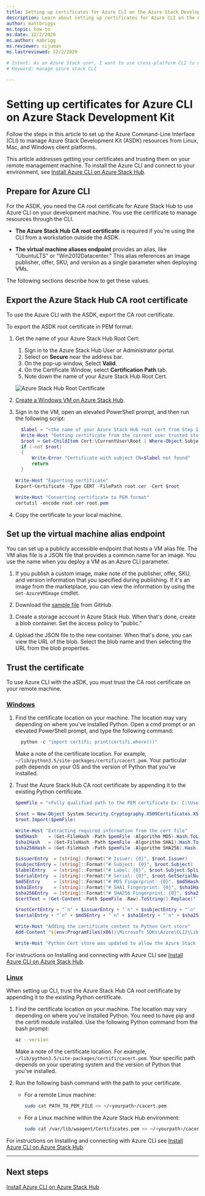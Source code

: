 ```yaml
---
title: Setting up certificates for Azure CLI on the Azure Stack Development Kit (ASDK)? | Microsoft Docs
description: Learn about setting up certificates for Azure CLI on the Azure Stack Development Kit Azure Stack Development Kit.
author: mattbriggs
ms.topic: how-to
ms.date: 12/2/2020
ms.author: mabrigg
ms.reviewer: sijuman
ms.lastreviewed: 12/2/2020

# Intent: As an Azure Stack user, I want to use cross-platform CLI to manage and deploy resources on Azure Stack.
# Keyword: manage azure stack CLI

---
```


# Setting up certificates for Azure CLI on Azure Stack Development Kit

Follow the steps in this article to set up the Azure Command-Line Interface (CLI) to manage Azure Stack Development Kit (ASDK) resources from Linux, Mac, and Windows client platforms.

This article addresses getting your certificates and trusting them on your remote management machine. To install the Azure CLI and connect to your environment, see [Install Azure CLI on Azure Stack Hub](../user/azure-stack-version-profiles-azurecli2.md).

## Prepare for Azure CLI

For the ASDK, you need the CA root certificate for Azure Stack Hub to use Azure CLI on your development machine. You use the certificate to manage resources through the CLI.

 - **The Azure Stack Hub CA root certificate** is required if you're using the CLI from a workstation outside the ASDK.  

 - **The virtual machine aliases endpoint** provides an alias, like "UbuntuLTS" or "Win2012Datacenter." This alias references an image publisher, offer, SKU, and version as a single parameter when deploying VMs.  

The following sections describe how to get these values.

## Export the Azure Stack Hub CA root certificate

To use the Azure CLI with the ASDK, export the CA root certificate.

To export the ASDK root certificate in PEM format:

1. Get the name of your Azure Stack Hub Root Cert:
    1. Sign in to the Azure Stack Hub User or Administrator portal.
    2. Select on **Secure** near the address bar.
    3. On the pop-up window, Select **Valid**.
    4. On the Certificate Window, select **Certification Path** tab.
    5. Note down the name of your Azure Stack Hub Root Cert.

    ![Azure Stack Hub Root Certificate](../user/media/azure-stack-version-profiles-azurecli2/root-cert-name.png)

2. [Create a Windows VM on Azure Stack Hub](../user/azure-stack-quick-windows-portal.md).

3. Sign in to the VM, open an elevated PowerShell prompt, and then run the following script:

    ```powershell  
      $label = "<the name of your Azure Stack Hub root cert from Step 1>"
      Write-Host "Getting certificate from the current user trusted store with subject CN=$label"
      $root = Get-ChildItem Cert:\CurrentUser\Root | Where-Object Subject -eq "CN=$label" | select -First 1
      if (-not $root)
      {
          Write-Error "Certificate with subject CN=$label not found"
          return
      }

    Write-Host "Exporting certificate"
    Export-Certificate -Type CERT -FilePath root.cer -Cert $root

    Write-Host "Converting certificate to PEM format"
    certutil -encode root.cer root.pem
    ```

4. Copy the certificate to your local machine.

## Set up the virtual machine alias endpoint

You can set up a publicly accessible endpoint that hosts a VM alias file. The VM alias file is a JSON file that provides a common name for an image. You use the name when you deploy a VM as an Azure CLI parameter.

1. If you publish a custom image, make note of the publisher, offer, SKU, and version information that you specified during publishing. If it's an image from the marketplace, you can view the information by using the ```Get-AzureVMImage``` cmdlet.  

2. Download the [sample file](https://raw.githubusercontent.com/Azure/azure-rest-api-specs/master/arm-compute/quickstart-templates/aliases.json) from GitHub.

3. Create a storage account in Azure Stack Hub. When that's done, create a blob container. Set the access policy to "public."  

4. Upload the JSON file to the new container. When that's done, you can view the URL of the blob. Select the blob name and then selecting the URL from the blob properties.


## Trust the certificate

To use Azure CLI with the aSDK, you must trust the CA root certificate on your remote machine.

### [Windows](#tab/win)

1. Find the certificate location on your machine. The location may vary depending on where you've installed Python. Open a cmd prompt or an elevated PowerShell prompt, and type the following command:

    ```powershell  
      python -c "import certifi; print(certifi.where())"
    ```

    Make a note of the certificate location. For example, `~/lib/python3.5/site-packages/certifi/cacert.pem`. Your particular path depends on your OS and the version of Python that you've installed.

2. Trust the Azure Stack Hub CA root certificate by appending it to the existing Python certificate.

    ```powershell
    $pemFile = "<Fully qualified path to the PEM certificate Ex: C:\Users\user1\Downloads\root.pem>"

    $root = New-Object System.Security.Cryptography.X509Certificates.X509Certificate2
    $root.Import($pemFile)

    Write-Host "Extracting required information from the cert file"
    $md5Hash    = (Get-FileHash -Path $pemFile -Algorithm MD5).Hash.ToLower()
    $sha1Hash   = (Get-FileHash -Path $pemFile -Algorithm SHA1).Hash.ToLower()
    $sha256Hash = (Get-FileHash -Path $pemFile -Algorithm SHA256).Hash.ToLower()

    $issuerEntry  = [string]::Format("# Issuer: {0}", $root.Issuer)
    $subjectEntry = [string]::Format("# Subject: {0}", $root.Subject)
    $labelEntry   = [string]::Format("# Label: {0}", $root.Subject.Split('=')[-1])
    $serialEntry  = [string]::Format("# Serial: {0}", $root.GetSerialNumberString().ToLower())
    $md5Entry     = [string]::Format("# MD5 Fingerprint: {0}", $md5Hash)
    $sha1Entry    = [string]::Format("# SHA1 Fingerprint: {0}", $sha1Hash)
    $sha256Entry  = [string]::Format("# SHA256 Fingerprint: {0}", $sha256Hash)
    $certText = (Get-Content -Path $pemFile -Raw).ToString().Replace("`r`n","`n")

    $rootCertEntry = "`n" + $issuerEntry + "`n" + $subjectEntry + "`n" + $labelEntry + "`n" + `
    $serialEntry + "`n" + $md5Entry + "`n" + $sha1Entry + "`n" + $sha256Entry + "`n" + $certText

    Write-Host "Adding the certificate content to Python Cert store"
    Add-Content "${env:ProgramFiles(x86)}\Microsoft SDKs\Azure\CLI2\Lib\site-packages\certifi\cacert.pem" $rootCertEntry

    Write-Host "Python Cert store was updated to allow the Azure Stack Hub CA root certificate"
    ```

For instructions on Installing and connecting with Azure CLI see [Install Azure CLI on Azure Stack Hub](../user/azure-stack-version-profiles-azurecli2.md).

### [Linux](#tab/lin)

When setting up CLI, trust the Azure Stack Hub CA root certificate by appending it to the existing Python certificate.

1. Find the certificate location on your machine. The location may vary depending on where you've installed Python. You need to have pip and the certifi module installed. Use the following Python command from the bash prompt:

    ```bash  
    az --version
    ```

    Make a note of the certificate location. For example, `~/lib/python3.5/site-packages/certifi/cacert.pem`. Your specific path depends on your operating system and the version of Python that you've installed.

2. Run the following bash command with the path to your certificate.

   - For a remote Linux machine:

     ```bash  
     sudo cat PATH_TO_PEM_FILE >> ~/<yourpath>/cacert.pem
     ```

   - For a Linux machine within the Azure Stack Hub environment:

     ```bash  
     sudo cat /var/lib/waagent/Certificates.pem >> ~/<yourpath>/cacert.pem
     ```

For instructions on Installing and connecting with Azure CLI see [Install Azure CLI on Azure Stack Hub](../user/azure-stack-version-profiles-azurecli2.md).

---

## Next steps

[Install Azure CLI on Azure Stack Hub](../user/azure-stack-version-profiles-azurecli2.md)